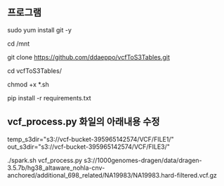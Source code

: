 ## 프로그램

sudo yum install git -y

cd /mnt

git clone https://github.com/ddaeppo/vcfToS3Tables.git

cd vcfToS3Tables/

chmod +x *.sh

pip install -r requirements.txt

## vcf_process.py 화일의 아래내용 수정
temp_s3dir="s3://vcf-bucket-395965142574/VCF/FILE1/"
out_s3dir="s3://vcf-bucket-395965142574/VCF/FILE3/"

./spark.sh vcf_process.py s3://1000genomes-dragen/data/dragen-3.5.7b/hg38_altaware_nohla-cnv-anchored/additional_698_related/NA19983/NA19983.hard-filtered.vcf.gz
